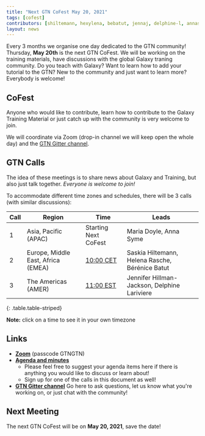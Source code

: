 ```yaml
---
title: "Next GTN CoFest May 20, 2021"
tags: [cofest]
contributors: [shiltemann, hexylena, bebatut, jennaj, delphine-l, annasyme, mblue9]
layout: news
---
```


Every 3 months we organise one day dedicated to the GTN community! Thursday, **May 20th** is the next GTN CoFest. We will be working on the training materials, have discussions with the global Galaxy traning community. Do you teach with Galaxy? Want to learn how to add your tutorial to the GTN? New to the community and just want to learn more? Everybody is welcome!

## CoFest

Anyone who would like to contribute, learn how to contribute to the Galaxy Training Material or just catch up with the community is very welcome to join.

We will coordinate via Zoom (drop-in channel we will keep open the whole day) and the [GTN Gitter channel](https://gitter.im/Galaxy-Training-Network/Lobby).

## GTN Calls

The idea of these meetings is to share news about Galaxy and Training, but also just talk together. *Everyone is welcome to join!*

To accommodate different time zones and schedules, there will be 3 calls (with similar discussions):

| Call | Region                             | Time                                                                                                          | Leads                                            |
| ---  | -----------                        | -------------------                                                                                           | -----------------------------------              |
| 1    | Asia, Pacific (APAC)               | Starting Next CoFest                                                                                          | Maria Doyle, Anna Syme                           |
| 2    | Europe, Middle East, Africa (EMEA) | [10:00 CET](https://www.timeanddate.com/worldclock/fixedtime.html?msg=GTN+CoFest&iso=20210520T10&p1=16&ah=1)  | Saskia Hiltemann, Helena Rasche,  Bérénice Batut |
| 3    | The Americas (AMER)                | [11:00 EST](https://www.timeanddate.com/worldclock/fixedtime.html?msg=GTN+CoFest&iso=20210520T11&p1=179&ah=1) | Jennifer Hillman-Jackson, Delphine Lariviere     |
{: .table.table-striped}

**Note:** click on a time to see it in your own timezone

## Links

- [**Zoom**](https://us02web.zoom.us/j/82379441247) (passcode GTNGTN)
- [**Agenda and minutes**](https://docs.google.com/document/d/1BA4TYe5snFd5866ZeF3OtuV9quhpvvfrIMn6qD2qxl0/edit?usp=sharing)
  - Please feel free to suggest your agenda items here if there is anything you would like to discuss or learn about!
  - Sign up for one of the calls in this document as well!
- [**GTN Gitter channel**](https://gitter.im/Galaxy-Training-Network/Lobby) Go here to ask questions, let us know what you're working on, or just chat with the community!

## Next Meeting

The next GTN CoFest will be on **May 20, 2021**, save the date!
